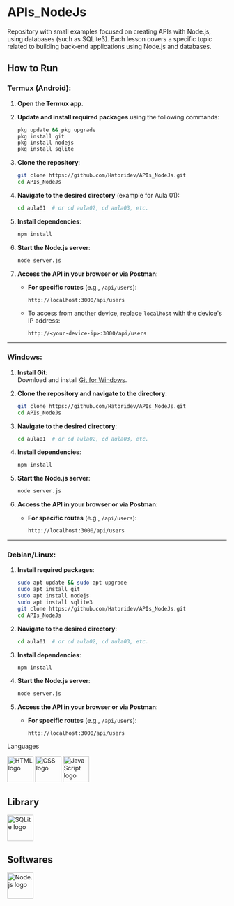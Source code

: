 # APIs_NodeJs

Repository with small examples focused on creating APIs with Node.js, using databases (such as SQLite3). Each lesson covers a specific topic related to building back-end applications using Node.js and databases.

## How to Run

### Termux (Android):

1. **Open the Termux app**.
2. **Update and install required packages** using the following commands:
   ```bash
   pkg update && pkg upgrade
   pkg install git
   pkg install nodejs
   pkg install sqlite
   ```

3. **Clone the repository**:
   ```bash
   git clone https://github.com/Hatoridev/APIs_NodeJs.git
   cd APIs_NodeJs
   ```

4. **Navigate to the desired directory** (example for Aula 01):
   ```bash
   cd aula01  # or cd aula02, cd aula03, etc.
   ```

5. **Install dependencies**:
   ```bash
   npm install
   ```

6. **Start the Node.js server**:
   ```bash
   node server.js
   ```

7. **Access the API in your browser or via Postman**:
   - **For specific routes** (e.g., `/api/users`):
     ```
     http://localhost:3000/api/users
     ```

   - To access from another device, replace `localhost` with the device's IP address:
     ```
     http://<your-device-ip>:3000/api/users
     ```

---

### Windows:

1. **Install Git**:  
   Download and install [Git for Windows](https://gitforwindows.org/).

2. **Clone the repository and navigate to the directory**:
   ```bash
   git clone https://github.com/Hatoridev/APIs_NodeJs.git
   cd APIs_NodeJs
   ```

3. **Navigate to the desired directory**:
   ```bash
   cd aula01  # or cd aula02, cd aula03, etc.
   ```

4. **Install dependencies**:
   ```bash
   npm install
   ```

5. **Start the Node.js server**:
   ```bash
   node server.js
   ```

6. **Access the API in your browser or via Postman**:
   - **For specific routes** (e.g., `/api/users`):
     ```
     http://localhost:3000/api/users
     ```

---

### Debian/Linux:

1. **Install required packages**:
   ```bash
   sudo apt update && sudo apt upgrade
   sudo apt install git
   sudo apt install nodejs
   sudo apt install sqlite3
   git clone https://github.com/Hatoridev/APIs_NodeJs.git
   cd APIs_NodeJs
   ```

2. **Navigate to the desired directory**:
   ```bash
   cd aula01  # or cd aula02, cd aula03, etc.
   ```

3. **Install dependencies**:
   ```bash
   npm install
   ```

4. **Start the Node.js server**:
   ```bash
   node server.js
   ```

5. **Access the API in your browser or via Postman**:
   - **For specific routes** (e.g., `/api/users`):
     ```
     http://localhost:3000/api/users
     ```

Languages

<div align="left">  
  <img src="https://cdn.jsdelivr.net/gh/devicons/devicon/icons/html5/html5-original.svg" height="60" alt="HTML logo" />  
  <img src="https://cdn.jsdelivr.net/gh/devicons/devicon/icons/css3/css3-original.svg" height="60" alt="CSS logo" />  
  <img src="https://cdn.jsdelivr.net/gh/devicons/devicon/icons/javascript/javascript-original.svg" height="60" alt="JavaScript logo" />  
</div>  

## Library

<div align="left">  
  <img src="https://cdn.jsdelivr.net/gh/devicons/devicon/icons/sqlite/sqlite-original.svg" height="60" alt="SQLite logo" />  
</div>  

## Softwares

<div align="left">  
  <img src="https://cdn.jsdelivr.net/gh/devicons/devicon@latest/icons/nodejs/nodejs-original-wordmark.svg" height="60" alt="Node.js logo" />  
</div>  
